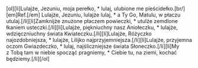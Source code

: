 [ol][li]Lulajże, Jezuniu, moja perełko, * lulaj, ulubione me pieścidełko.[br/][em]Ref.[/em] Lulajże, Jezuniu, lulajże lulaj, * a Ty Go, Matulu, w płaczu utulaj.[/li][li]Zamknijże znużone płaczem powieczki, * utulże zemdlone łkaniem usteczki.[/li][li]Lulajże, piękniuchny nasz Aniołeczku, * lulajże, wdzięczniuchny świata Kwiateczku.[/li][li]Lulajże, Różyczko najozdobniejsza, * lulajże, Lilijko najprzyjemniejsza.[/li][li]Lulajże, przyjemna oczom Gwiazdeczko, * lulaj, najśliczniejsze świata Słoneczko.[/li][li]My z Tobą tam w niebie spocząć pragniemy, * Ciebie tu, na ziemi, kochać będziemy.[/li][/ol]